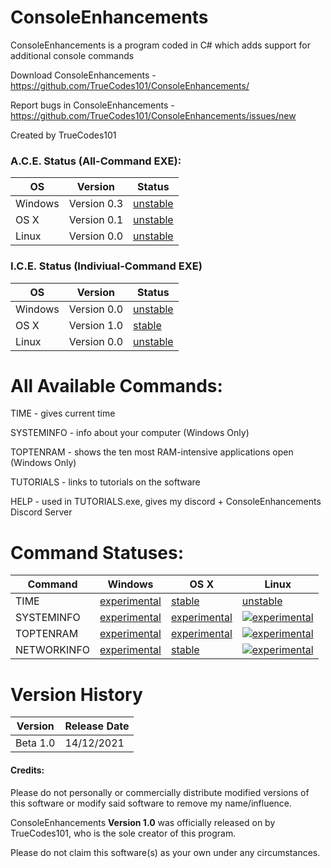 # ConsoleEnhancements 

ConsoleEnhancements is a  program coded in C# which adds support for additional console commands

Download ConsoleEnhancements - https://github.com/TrueCodes101/ConsoleEnhancements/

Report bugs in ConsoleEnhancements - https://github.com/TrueCodes101/ConsoleEnhancements/issues/new

Created by TrueCodes101

### A.C.E. Status (All-Command EXE):

| OS      | Version     | Status     |
|---------|-------------|------------|
| Windows | Version 0.3 | [unstable] |
| OS X    | Version 0.1 | [unstable] |
| Linux   | Version 0.0 | [unstable] |

### I.C.E. Status (Indiviual-Command EXE)

| OS      | Version     | Status     |
|---------|-------------|------------|
| Windows | Version 0.0 | [unstable] |
| OS X    | Version 1.0 | [stable]   |
| Linux   | Version 0.0 | [unstable] |

# All Available Commands:


TIME - gives current time

SYSTEMINFO - info about your computer (Windows Only)

TOPTENRAM - shows the ten most RAM-intensive applications open (Windows Only)

TUTORIALS - links to tutorials on the software

HELP -  used in TUTORIALS.exe, gives my discord + ConsoleEnhancements Discord Server

# Command Statuses:

| Command     | Windows        | OS X           | Linux          |
|-------------|----------------|----------------|----------------|
| TIME        | [experimental] | [stable]       | [unstable]     |
| SYSTEMINFO  | [experimental] | [experimental] | [![experimental](http://badges.github.io/stability-badges/dist/experimental.svg)](http://github.com/badges/stability-badges) |
| TOPTENRAM   | [experimental] | [experimental] | [![experimental](http://badges.github.io/stability-badges/dist/experimental.svg)](http://github.com/badges/stability-badges) |
| NETWORKINFO | [experimental] | [stable]       | [![experimental](http://badges.github.io/stability-badges/dist/experimental.svg)](http://github.com/badges/stability-badges) |

# Version History

| Version   | Release Date |
|-----------|--------------|
| Beta 1.0  | 14/12/2021   |

#### Credits:
Please do not personally or commercially distribute modified versions of this software or modify said software to remove my name/influence.

ConsoleEnhancements **Version 1.0** was officially released on by TrueCodes101, who is the sole creator of this program.

Please do not claim this software(s) as your own under any circumstances.


[stable]: http://badges.github.io/stability-badges/dist/stable.svg
[unstable]: http://badges.github.io/stability-badges/dist/unstable.svg
[experimental]: http://badges.github.io/stability-badges/dist/experimental.svg
